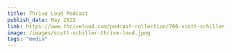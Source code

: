 ```yaml
---
title: Thrive Loud Podcast
publish_date: May 2022
link: https://www.thriveloud.com/podcast-collection/766-scott-schiller
image: /images/scott-schiller-thrive-loud.jpeg
tags: "media"
---
```

